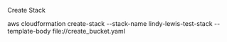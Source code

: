 Create Stack

aws cloudformation create-stack --stack-name lindy-lewis-test-stack --template-body file://create_bucket.yaml